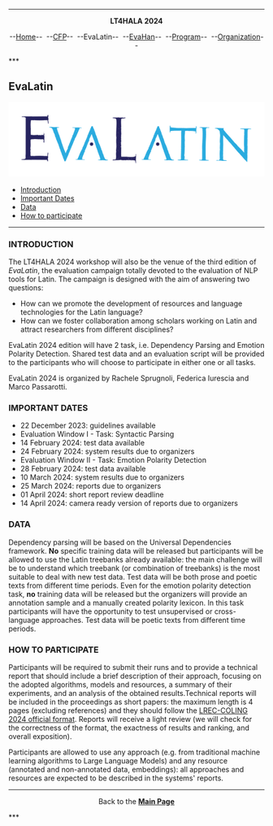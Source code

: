 ***
<p style="text-align: center;"><b>LT4HALA 2024</b></p>
<p style="text-align: center;">--<a href="index">Home</a>--&nbsp;&nbsp;--<a href="CFP">CFP</a>--&nbsp;&nbsp;--EvaLatin--&nbsp;&nbsp;--<a href="EvaHan">EvaHan</a>--&nbsp;&nbsp;--<a href="Program">Program</a>--&nbsp;&nbsp;--<a href="organization">Organization</a>--</p>
***

## EvaLatin

![](LOGO.png)

- [Introduction](#introduction)
- [Important Dates](#important-dates)
- [Data](#data)
- [How to participate](#how-to-participate)

___

### INTRODUCTION

The LT4HALA 2024 workshop will also be the venue of the third edition of *EvaLatin*, the evaluation campaign totally devoted to the evaluation of NLP tools for Latin. The campaign is designed with the aim of answering two questions:
- How can we promote the development of resources and language technologies for the Latin language?
- How can we foster collaboration among scholars working on Latin and attract researchers from different disciplines?

EvaLatin 2024 edition will have 2 task, i.e. Dependency Parsing and Emotion Polarity Detection. Shared test data and an evaluation script will be provided to the participants who will choose to participate in either one or all tasks. 

EvaLatin 2024 is organized by Rachele Sprugnoli, Federica Iurescia and Marco Passarotti.

### IMPORTANT DATES
- 22 December 2023: guidelines available
- Evaluation Window I - Task: Syntactic Parsing
 - 14 February 2024: test data available
 - 24 February 2024: system results due to organizers
- Evaluation Window II - Task: Emotion Polarity Detection
 - 28 February 2024: test data available
 - 10 March 2024: system results due to organizers
- 25 March 2024: reports due to organizers
- 01 April 2024: short report review deadline
- 14 April 2024: camera ready version of reports due to organizers


### DATA
Dependency parsing will be based on the Universal Dependencies framework. **No** specific training data will be released but participants will be allowed to use the Latin treebanks already available: the main challenge will be to understand which treebank (or combination of treebanks) is the most suitable to deal with new test data. Test data will be both prose and poetic texts from different time periods. Even for the emotion polarity detection task, **no** training data will be released but the organizers will provide an annotation sample and a manually created polarity lexicon. In this task participants will have the opportunity to test unsupervised or cross-language approaches. Test data will be poetic texts from different time periods.

### HOW TO PARTICIPATE
Participants will be required to submit their runs and to provide a technical report that should include a brief description of their approach, focusing on the adopted algorithms, models and resources, a summary of their experiments, and an analysis of the obtained results.Technical reports will be included in the proceedings as short papers: the maximum length is 4 pages (excluding references) and they should follow the [LREC-COLING 2024 official format](https://lrec-coling-2024.org/authors-kit/). Reports will receive a light review (we will check for the correctness of the format, the exactness of results and ranking, and overall exposition). 

Participants are allowed to use any approach (e.g. from traditional machine learning algorithms to Large Language Models) and any resource (annotated and non-annotated data, embeddings): all approaches and resources are expected to be described in the systems' reports.


***
<p style="text-align: center;">Back to the <a href="https://circse.github.io/LT4HALA/"><b>Main Page</b></a></p>
***
